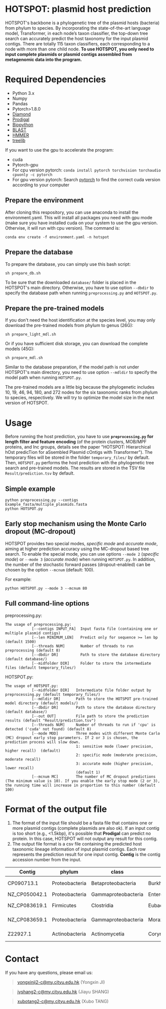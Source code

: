 # HOTSPOT: plasmid host prediction

HOTSPOT's backbone is a phylogenetic tree of the plasmid hosts (bacteria) from phylum to species. By incorporating the state-of-the-art language model, Transformer, in each node’s taxon classifier, the top-down tree search can accurately predict the host taxonomy for the input plasmid contigs. There are totally 115 taxon classifiers, each corresponding to a node with more than one child node. __To use HOTSPOT, you only need to input complete plasmids or plasmid contigs assembled from metagenomic data into the program.__


# Required Dependencies
* Python 3.x
* Numpy
* Pandas
* Pytorch>1.8.0
* [Diamond](https://github.com/bbuchfink/diamond)
* [Prodigal](https://github.com/hyattpd/Prodigal)
* [Biopython](https://biopython.org/)
* [BLAST](https://blast.ncbi.nlm.nih.gov/Blast.cgi)
* [HMMER](http://hmmer.org/)
* [treelib](https://pypi.org/project/treelib/)

If you want to use the gpu to accelerate the program:
* cuda
* Pytorch-gpu
* For cpu version pytorch: ```conda install pytorch torchvision torchaudio cpuonly -c pytorch```
* For gpu version pytorch: Search [pytorch](https://pytorch.org/) to find the correct cuda version according to your computer


## Prepare the environment
After cloning this respository, you can use anaconda to install the environment.yaml. This will install all packages you need with gpu mode (make sure you have installed cuda on your system to use the gpu version. Othervise, it will run with cpu version). The command is: 
```
conda env create -f environment.yaml -n hotspot
```


## Prepare the database
To prepare the database, you can simply use this bash script: 
```
sh prepare_db.sh
```
To be sure that the downloaded `database/` folder is placed in the HOTSPOT's main directory. Otherwise, you have to use option `--dbdir` to specify the database path when running `preprocessing.py` and `HOTSPOT.py`.


## Prepare the pre-trained models
If you don't need the host identification at the species level, you may only download the pre-trained models from phylum to genus (26G):
```
sh prepare_light_mdl.sh
```

Or if you have sufficient disk storage, you can download the complete models (45G):
```
sh prepare_mdl.sh
```

Similar to the database preparation, if the model path is not under HOTSPOT's main directory, you need to use option `--mdldir` to specify the model path when running `HOTSPOT.py`.

The pre-trained models are a little big because the phylogenetic includes 10, 19, 46, 94, 180, and 272 nodes for the six taxonomic ranks from phylum to species, respectively. We will try to optimize the model size in the next version of HOTSPOT.


# Usage
Before running the host prediction, you have to use __`preprocessing.py` for length filter and feature encoding__ (of the protein clusters, MOB/MPF proteins, and Inc groups, details see the paper "HOTSPOT: Hierarchical hOst predicTion for aSsembled Plasmid cOntigs with Transformer"). The temporary files will be stored in the folder `temporary_files/` by default. Then, `HOTSPOT.py` performs the host prediction with the phylogenetic tree search and pre-trained models. The results are stored in the TSV file `Result/prediction.tsv` by default.


## Simple example
```
python preprocessing.py --contigs Example_fasta/multiple_plasmids.fasta
python HOTSPOT.py
```


## Early stop mechanism using the Monte Carlo dropout (MC-dropout)
HOTSPOT provides two special modes, *specific mode* and *accurate mode*, aiming at higher prediction accuracy using the MC-dropout based tree search. To enable the special mode, you can use options `--mode 2` (*specific mode*) or `--mode 3` (*accurate mode*) when running `HOTSPOT.py`. In addition, the number of the stochastic forward passes (dropout-enabled) can be chosen by the option `--mcnum` (default: 100).

For example:
```
python HOTSPOT.py --mode 3 --mcnum 80
```


## Full command-line options
preprocessing.py:
```
The usage of preprocessing.py:
            [--contigs INPUT_FA]  Input fasta file (containing one or multiple plasmid contigs)
            [--len MINIMUM_LEN]   Predict only for sequence >= len bp (default 1500)
            [--threads NUM]       Number of threads to run preprocessing (default 8)
            [--dbdir DR]          Path to store the database directory (default database/)
            [--midfolder DIR]     Folder to store the intermediate files (default temporary_files/)

```
HOTSPOT.py:
```
The usage of HOTSPOT.py:
            [--midfolder DIR]   Intermediate file folder output by preprocessing.py (default temporary_files/)
            [--mdldir DR]       Path to store the HOTSPOT pre-trained model directory (default models/)
            [--dbdir DR]        Path to store the database directory (default database/)
            [--out OUT]         File path to store the prediction results (default "Result/prediction.tsv")
            [--threads NUM]     Number of threads to run if 'cpu' is detected ('cuda' not found) (default 8)
            [--mode MOD]        Three modes with different Monte Carlo (MC) dropout early stop parameters. If 2 or 3 is chosen, the prediction process will slow down.
                                1: sensitive mode (lower precision, higher recall)  (default)
                                2: specific mode (moderate precision, moderate recall)
                                3: accurate mode (higher precision, lower recall)
                                (default 1)
            [--mcnum MC]        The number of MC dropout predictions (The minimum value is 10). If you enable the early stop mode (2 or 3), the running time will increase in proportion to this number (default 100)
```


# Format of the output file
1. The format of the input file should be a fasta file that contains one or more plasmid contigs (complete plasmids are also ok). If an input contig is too short (e.g., <1.5kbp), it's possible that **Prodigal** can predict no protein. In this case, HOTSPOT will not output any result for this contig.
2. The output file format is a csv file containing the predicted host taxonomic lineage information of input plasmid contigs. Each row represents the prediction result for one input contig. **Contig** is the contig accession number from the input.

| Contig | phylum | class | order | family | genus | species |
| ------------- | ------------- | ------------- | ------------- | ------------- | ------------- | ------------- |
| CP090713.1  | Proteobacteria  | Betaproteobacteria  | Burkholderiales  | Burkholderiaceae  | Burkholderia  | Burkholderia multivorans  |
| NZ_CP050042.1  | Proteobacteria  | Gammaproteobacteria  | Enterobacterales  | Enterobacteriaceae  | Escherichia  | Escherichia coli  | 
| NZ_CP083619.1  | Firmicutes  | Clostridia  | Eubacteriales  | Peptostreptococcaceae  | Clostridioides  | Clostridioides difficile  |
| NZ_CP083659.1  | Proteobacteria  | Gammaproteobacteria  | Moraxellales  | Moraxellaceae  | Acinetobacter  | Acinetobacter variabilis  |
| Z22927.1  | Actinobacteria  | Actinomycetia  | Corynebacteriales  | Corynebacteriaceae  | Corynebacterium  | Corynebacterium glutamicum  |


# Contact
If you have any questions, please email us:
  
>yongxinji2-c@my.cityu.edu.hk (Yongxin JI)
  
>jyshang2-c@my.cityu.edu.hk (Jiayu SHANG)
  
>xubotang2-c@my.cityu.edu.hk (Xubo TANG)
